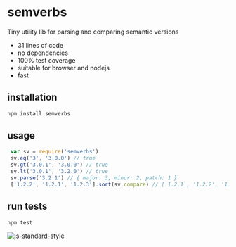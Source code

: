 # semverbs
Tiny utility lib for parsing and comparing semantic versions

- 31 lines of code
- no dependencies
- 100% test coverage
- suitable for browser and nodejs
- fast

## installation
```js
npm install semverbs
```

## usage
```js
 var sv = require('semverbs')
 sv.eq('3', '3.0.0') // true
 sv.gt('3.0.1', '3.0.0') // true
 sv.lt('3.0.1', '3.2.0') // true
 sv.parse('3.2.1') // { major: 3, minor: 2, patch: 1 }
 ['1.2.2', '1.2.1', '1.2.3'].sort(sv.compare) // ['1.2.1', '1.2.2', '1.2.3']
```

## run tests
` npm test `

[![js-standard-style](https://cdn.rawgit.com/feross/standard/master/badge.svg)](https://github.com/feross/standard)
